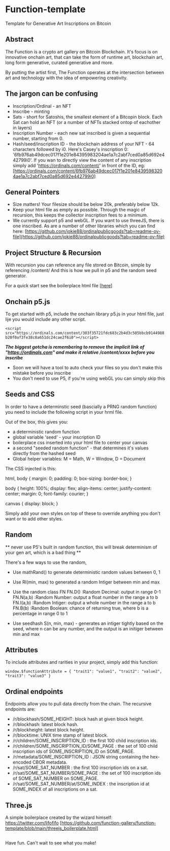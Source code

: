 # Function-template
Template for Generative Art Inscriptions on Bitcoin

## Abstract
The Function is a crypto art gallery on Bitcoin Blockchain.
It's focus is on innovative onchain art, that can take the form of runtime art, blockchain art, long form generative, curated generative and more. 

By putting the artist first, The Function operates at the intersection
between art and technology with the idea of empowering creativity.

## The jargon can be confusing

- Inscription/Ordinal - an NFT
-  Inscribe - minting
-  Sats - short for Satoshis, the smallest element of a Bitcopin block. Each Sat can hold an NFT (or a number of NFTs stacked ontop of eachother in layers)
-  Inscription Number - each new sat inscribed is given a sequential number, starting from 0.
-  Hash/seed/inscription ID - the blockchain address of your NFT - 64 characters followed by i0. Here's Casey's inscription 0: '6fb976ab49dcec017f1e201e84395983204ae1a7c2abf7ced0a85d692e442799i0'. If you wan to directly view the content of any inscription simply add 'https://ordinals.com/content/' in front of the ID, eg: [https://ordinals.com/content/6fb976ab49dcec017f1e201e84395983204ae1a7c2abf7ced0a85d692e442799i0]

## General Pointers
- Size matters! Your filesize should be below 20k, preferably below 12k.
- Keep your html file as empty as possible. Through the magic of recursion, this keeps the collector inscription fees to a minimum.
- We currently support p5 and webGL. If you want to use threeJS, there is one inscribed. As are a number of other libraries which you can find here: [https://github.com/jokie88/ordinalpublicgoods?tab=readme-ov-file](https://github.com/jokie88/ordinalpublicgoods?tab=readme-ov-file)

## Project Structure & Recursion
With recursion you can reference any file stored on Bitcoin, simple by referencing /content/<inscriptionId>
And this is how we pull in p5 and the random seed generator.

For a quick start see the boilerplace html file [[here](https://github.com/function-gallery/function-template/blob/main/index.html)]

## Onchain p5.js
To get started with p5, include the onchain library p5.js in your html file, just lije you would include any other script. 

`<script src="https://ordinals.com/content/303f35721fdc683c2b4d3c505bbcb9144988b20f0af3fe38c8a651dc24cae2f6i0"></script>`


***The biggest gotcha is remembering to remove the implicit link of "https://ordinals.com" and make it relative /content/xxxx before you inscribe***

- Soon we will have a tool to auto check your files so you don't make this mistake before you inscribe
- You don't need to use P5, if you're using webGL you can simply skip this

## Seeds and CSS 
In order to have a determinstic seed (bascially a PRNG random function) you need to include the following script in your hrml file. 

<script src="https://ordinals.com/content/468ed32abc461867eb94aed96b4cf785bae8704845b00a982607d8f98245d7f6i0"></script>


Out of the box, this gives you:
- a deterministic random function
- global variable 'seed' - your inscription ID 
- boilerplace css inserted into your html file to center your canvas
- a second "seeded random function" - that determines it's values directly from the hashed seed
- Global helper variables: M = Math, W = Window, D = Document

The CSS injected is this:

  html, body {
    margin: 0;
    padding: 0;
    box-sizing: border-box;
  }

  body {
    height: 100%;
    display: flex;
    align-items: center;
    justify-content: center;
    margin: 0;
    font-family: courier;
  }

  canvas {
    display: block;
  }

  Simply add your own styles on top of these to override anything you don't want or to add other styles. 

## Random

** never use P5's built in random function, this will break determinism of your gen art, which is a bad thing **

There's a few ways to use the random, 

- Use mathRand() to generate deterministic random values between 0, 1

- Use RI(min, max) to generated a random Intiger between min and max

- Use the random class FN
  FN.D()       :Random Decimal:   output in range 0-1
  FN.N(a,b)    :Random Number:    output a float number in the range a to b 
  FN.I(a,b)    :Random Intiger:   output a whole number in the range a to b 
  FN.B(b)      :Random Boolean:   chance of returning true, where b is a percentage in range 0 to 1

- Use seedhash S(n, min, max) - generates an intiger tightly based on the seed, where n can be any number, and the output is an initiger between min and max

## Attributes
To include attributes and rarities in your project, simply add this function:

`window.$functionAttribute = {
 "trait1": "value1",
 "trait2": "value2",
 "trait3": "value3"
}`

## Ordinal endpoints

Endpoints allow you to pull data directly from the chain. The recursive endpoints are:
- /r/blockhash/SOME_HEIGHT: block hash at given block height.
- /r/blockhash: latest block hash.
- /r/blockheight: latest block height.
- /r/blocktime: UNIX time stamp of latest block.
- /r/children/SOME_INSCRIPTION_ID            : the first 100 child inscription ids.
- /r/children/SOME_INSCRIPTION_ID/SOME_PAGE  : the set of 100 child inscription ids of SOME_INSCRIPTION_ID on SOME_PAGE.
- /r/metadata/SOME_INSCRIPTION_ID            : JSON string containing the hex-encoded CBOR metadata.
- /r/sat/SOME_SAT_NUMBER                     : the first 100 inscription ids on a sat.
- /r/sat/SOME_SAT_NUMBER/SOME_PAGE           : the set of 100 inscription ids of SOME_SAT_NUMBER on SOME_PAGE.
- /r/sat/SOME_SAT_NUMBER/at/SOME_INDEX       : the inscription id at SOME_INDEX of all inscriptions on a sat.

## Three.js

A simple boilerplace created by the wizard himself: https://twitter.com/lifofifo
[https://github.com/function-gallery/function-template/blob/main/threejs_boilerplate.html]

##
Have fun. Can't wait to see what you make!

